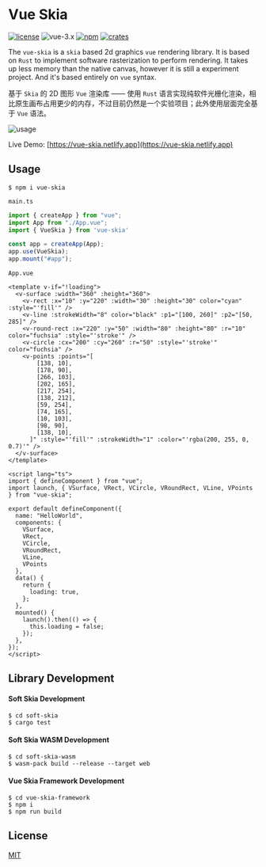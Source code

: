 # Vue Skia

[![license](https://img.shields.io/badge/license-MIT-cyan)](https://revolunet.mit-license.org/) ![vue-3.x](https://img.shields.io/badge/vue-3.x-lightgreen) [![npm](https://img.shields.io/npm/v/vue-skia?vue-skia)](https://www.npmjs.com/package/vue-skia) [![crates](https://img.shields.io/crates/v/soft-skia)](https://crates.io/crates/soft_skia)


The `vue-skia` is a `skia` based 2d graphics `vue` rendering library. It is based on `Rust` to implement software rasterization to perform rendering. It takes up less memory than the native canvas, however it is still a experiment project. And it's based entirely on `vue` syntax.

基于 `Skia` 的 2D 图形 `Vue` 渲染库 —— 使用 `Rust` 语言实现纯软件光栅化渲染，相比原生画布占用更少的内存，不过目前仍然是一个实验项目；此外使用层面完全基于 `Vue` 语法。


![usage](https://user-images.githubusercontent.com/11075892/260785135-c69c89db-012f-49ee-9578-81a446813099.png)

Live Demo: [https://vue-skia.netlify.app](https://vue-skia.netlify.app)

## Usage

```shell
$ npm i vue-skia
```

`main.ts`

```ts
import { createApp } from "vue";
import App from "./App.vue";
import { VueSkia } from 'vue-skia'

const app = createApp(App);
app.use(VueSkia);
app.mount("#app");
```

`App.vue`

```vue
<template v-if="!loading">
  <v-surface :width="360" :height="360">
    <v-rect :x="10" :y="220" :width="30" :height="30" color="cyan" :style="'fill'" />
    <v-line :strokeWidth="8" color="black" :p1="[100, 260]" :p2="[50, 285]" />
    <v-round-rect :x="220" :y="50" :width="80" :height="80" :r="10" color="fuchsia" :style="'stroke'" />
    <v-circle :cx="200" :cy="260" :r="50" :style="'stroke'" color="fuchsia" />
    <v-points :points="[
        [138, 10],
        [178, 90],
        [266, 103],
        [202, 165],
        [217, 254],
        [138, 212],
        [59, 254],
        [74, 165],
        [10, 103],
        [98, 90],
        [138, 10],
      ]" :style="'fill'" :strokeWidth="1" :color="'rgba(200, 255, 0, 0.7)'" />
  </v-surface>
</template>

<script lang="ts">
import { defineComponent } from "vue";
import launch, { VSurface, VRect, VCircle, VRoundRect, VLine, VPoints } from "vue-skia";

export default defineComponent({
  name: "HelloWorld",
  components: {
    VSurface,
    VRect,
    VCircle,
    VRoundRect,
    VLine,
    VPoints
  },
  data() {
    return {
      loading: true,
    };
  },
  mounted() {
    launch().then(() => {
      this.loading = false;
    });
  },
});
</script>
```

## Library Development

#### Soft Skia Development

```shell
$ cd soft-skia
$ cargo test
```

#### Soft Skia WASM Development

```shell
$ cd soft-skia-wasm
$ wasm-pack build --release --target web
```

#### Vue Skia Framework Development

```shell
$ cd vue-skia-framework
$ npm i
$ npm run build
```

## License

[MIT](https://opensource.org/licenses/MIT)
